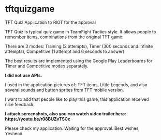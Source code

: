 # tftquizgame
TFT Quiz Application to RIOT for the approval

<p>TFT Quiz is typical quiz game in TeamFight Tactics style. It allows people to remember items, combinations from the original TFT game.</p>
<p>There are 3 modes: Training (2 attempts), Timer (300 seconds and infinite attempts), Competitive (1 attempt and 6 seconds to answer) </p>
<p>The best results are implemented using the Google Play Leaderboards for Timer and Competitive modes separately.</p>
<b>I did not use APIs.</b>
<p>I used in the application pictures of: TFT items, Little Legends, and also several sounds and button sprites from TFT mobile version.</p>
<p>I want to add that people like to play this game, this application received nice feedback.</p>
<p><b>I attach screenshots, also you can watch video trailer here: https://youtu.be/r08BUZvTSCc </b></p>
<p>Please check my application. Waiting for the approval.
Best wishes,  Yevhenii</p>
